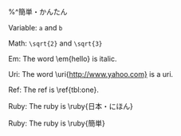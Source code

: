 
%^簡単・かんたん

Variable: `a` and `b`

Math: ``\sqrt{2}`` and ``\sqrt{3}``

Em: The word \em{hello} is italic.

Uri: The word \uri{http://www.yahoo.com} is a uri.

Ref: The ref is \ref{tbl:one}.

Ruby: The ruby is \ruby{日本・にほん}

Ruby: The ruby is \ruby{簡単}

